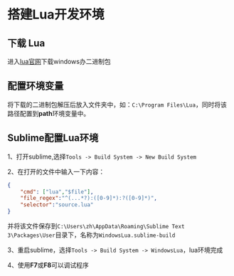 # 搭建Lua开发环境

## 下载 Lua

进入[lua官网](http://www.lua.org)下载windows办二进制包

## 配置环境变量

将下载的二进制包解压后放入文件夹中，如：`C:\Program Files\Lua`，同时将该路径配置到**path**环境变量中。



## Sublime配置Lua环境

1、打开sublime,选择`Tools -> Build System -> New Build System`

2、在打开的文件中输入一下内容：

```json
{  
    "cmd": ["lua","$file"],  
    "file_regex":"^(...*?):([0-9]*):?([0-9]*)",  
    "selector":"source.lua"  
}  
```

并将该文件保存到`C:\Users\zh\AppData\Roaming\Sublime Text 3\Packages\User`目录下，名称为`WindowsLua.sublime-build`

3、重启sublime，选择`Tools -> Build System -> WindowsLua`，lua环境完成

4、使用**F7**或**F8**可以调试程序

